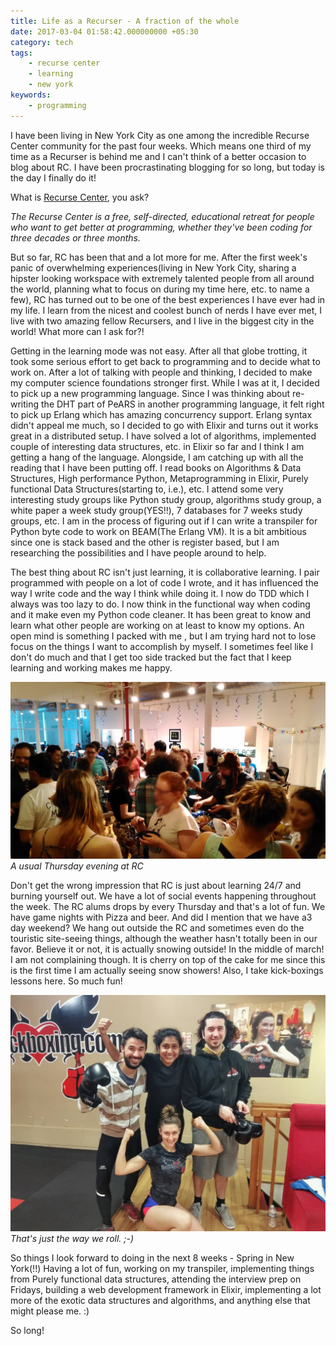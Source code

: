 ```yaml
---
title: Life as a Recurser - A fraction of the whole
date: 2017-03-04 01:58:42.000000000 +05:30
category: tech
tags:
    - recurse center
    - learning
    - new york
keywords:
    - programming
---
```


I have been living in New York City as one among the incredible Recurse Center community for the past four weeks. Which means one third of my time as a Recurser is behind me and I can't think of a better occasion to blog about RC. I have been procrastinating blogging for so long, but today is the day I finally do it!



What is <a href="https://www.recurse.com/">Recurse Center</a>, you ask?



*The Recurse Center is a free, self-directed, educational retreat for
people who want to get better at programming, whether they've been
coding for three decades or three months.*



But so far, RC has been that and a lot more for me. After the first
week's panic of overwhelming experiences(living in New York City,
sharing a hipster looking workspace with extremely talented people from
all around the world,
planning what to focus on during my time here, etc. to name a few),
RC has turned out to be one of the best experiences I have ever had in
my life. I learn from the nicest and coolest bunch of nerds I have ever
met, I live with two amazing fellow Recursers, and I live in the biggest
city in the world! What more can I ask for?!


Getting in the learning mode was not easy. After all that globe
trotting, it took some serious effort to get back to programming and to
decide what to work on. After a lot of talking with people and
thinking, I decided to make my computer science foundations stronger
first. While I was at it, I decided to pick up a new programming
language. Since I was thinking about re-writing the DHT part of PeARS in
another programming language, it felt right to pick up Erlang which has
amazing concurrency support. Erlang syntax didn't appeal me much, so I
decided to go with Elixir and turns out it works great in a distributed
setup. I have solved a lot of algorithms, implemented couple of
interesting data structures, etc. in Elixir so far and I think I am
getting a hang of the language. Alongside, I am catching up with all
the reading that I have been putting off. I read books
on Algorithms & Data Structures, High performance Python, Metaprogramming
in Elixir, Purely functional Data Structures(starting to, i.e.), etc. I
attend some very interesting study groups like Python study group,
algorithms study group, a white paper a week study group(YES!!), 7
databases for 7 weeks study groups, etc. I am in the process of figuring
out if I can write a transpiler for Python byte code to work on BEAM(The
Erlang VM).
It is a bit ambitious since one is stack based and the other is register
based, but I am researching the possibilities and I have people around
to help.


The best thing about RC isn't just learning, it is collaborative
learning. I pair programmed with people on a lot of code I wrote, and it
has influenced the way I write code and the way I think while
doing it. I now do TDD which I always was too lazy to do. I now think in
the functional way when coding and it make even my Python code cleaner.
It has been great to know and learn what other people are working on
at least to know my options. An open mind is something I packed with me
, but I am trying hard not to lose focus on the
things I want to accomplish by myself. I sometimes feel like I don't do
much and that I get too side tracked but the fact that I keep learning
and working makes me happy.

![](/images/RC.jpg)
_A usual Thursday evening at RC_

Don't get the wrong impression that RC is just about learning 24/7 and
burning yourself out. We have a lot of social events happening
throughout the week. The RC alums drops by every Thursday and that's a
lot of fun. We have game nights with Pizza and beer. And did I mention
that we have a3 day weekend? We hang out outside the RC and sometimes even do the touristic
site-seeing things, although the weather hasn't
totally been in our favor. Believe it or not, it is actually snowing
outside! In the middle of march! I am not complaining though. It is
cherry on top of the cake for me since this is the first time I am
actually seeing snow showers! Also, I take kick-boxings lessons here. So
much fun!

![](/images/kick-boxing.jpg)
_That's just the way we roll. ;-)_


So things I look forward to doing in the next 8 weeks - Spring in New York(!!)
Having a lot of fun, working on my transpiler, implementing things from Purely functional data
structures, attending the interview prep on Fridays, building a web
development framework in Elixir, implementing a lot more of the exotic data
structures and algorithms, and anything else that might please me. :)


So long!

